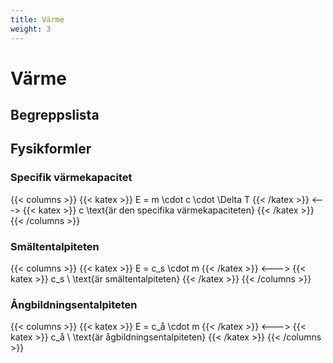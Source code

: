 ```yaml
---
title: Värme
weight: 3
---
```


# Värme

## Begreppslista

## Fysikformler

### Specifik värmekapacitet

{{< columns >}}
{{< katex >}}
E = m \cdot c \cdot \Delta T
{{< /katex >}}
<--->
{{< katex >}}
c \text{är den specifika värmekapaciteten}
{{< /katex >}}
{{< /columns >}}

### Smältentalpiteten

{{< columns >}}
{{< katex >}}
E = c_s \cdot m
{{< /katex >}}
<--->
{{< katex >}}
c_s \ \text{är smältentalpiteten}
{{< /katex >}}
{{< /columns >}}

### Ångbildningsentalpiteten

{{< columns >}}
{{< katex >}}
E = c_å \cdot m
{{< /katex >}}
<--->
{{< katex >}}
c_å \ \text{är ågbildningsentalpiteten}
{{< /katex >}}
{{< /columns >}}

